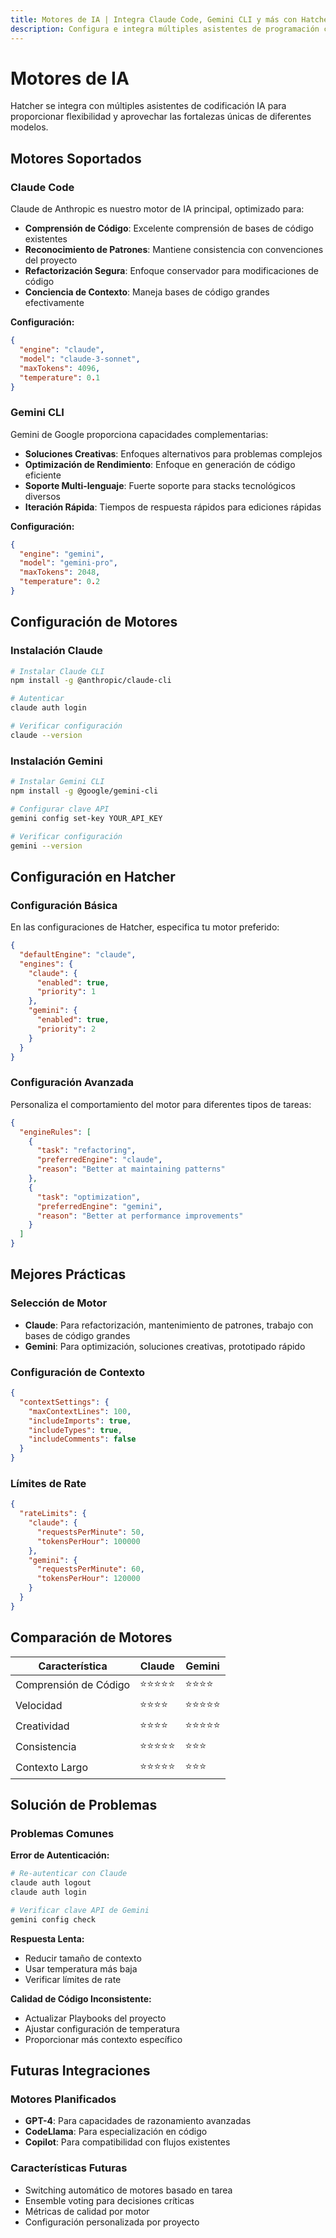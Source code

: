 ```yaml
---
title: Motores de IA | Integra Claude Code, Gemini CLI y más con Hatcher
description: Configura e integra múltiples asistentes de programación con IA en Hatcher IDE. Soporte para Claude Code, Gemini CLI y otros motores de IA para flujos de desarrollo flexibles y potentes.
---
```


# Motores de IA

Hatcher se integra con múltiples asistentes de codificación IA para proporcionar flexibilidad y aprovechar las fortalezas únicas de diferentes modelos.

## Motores Soportados

### Claude Code

Claude de Anthropic es nuestro motor de IA principal, optimizado para:

- **Comprensión de Código**: Excelente comprensión de bases de código existentes
- **Reconocimiento de Patrones**: Mantiene consistencia con convenciones del proyecto
- **Refactorización Segura**: Enfoque conservador para modificaciones de código
- **Conciencia de Contexto**: Maneja bases de código grandes efectivamente

**Configuración:**

```json
{
  "engine": "claude",
  "model": "claude-3-sonnet",
  "maxTokens": 4096,
  "temperature": 0.1
}
```

### Gemini CLI

Gemini de Google proporciona capacidades complementarias:

- **Soluciones Creativas**: Enfoques alternativos para problemas complejos
- **Optimización de Rendimiento**: Enfoque en generación de código eficiente
- **Soporte Multi-lenguaje**: Fuerte soporte para stacks tecnológicos diversos
- **Iteración Rápida**: Tiempos de respuesta rápidos para ediciones rápidas

**Configuración:**

```json
{
  "engine": "gemini",
  "model": "gemini-pro",
  "maxTokens": 2048,
  "temperature": 0.2
}
```

## Configuración de Motores

### Instalación Claude

```bash
# Instalar Claude CLI
npm install -g @anthropic/claude-cli

# Autenticar
claude auth login

# Verificar configuración
claude --version
```

### Instalación Gemini

```bash
# Instalar Gemini CLI
npm install -g @google/gemini-cli

# Configurar clave API
gemini config set-key YOUR_API_KEY

# Verificar configuración
gemini --version
```

## Configuración en Hatcher

### Configuración Básica

En las configuraciones de Hatcher, especifica tu motor preferido:

```json
{
  "defaultEngine": "claude",
  "engines": {
    "claude": {
      "enabled": true,
      "priority": 1
    },
    "gemini": {
      "enabled": true,
      "priority": 2
    }
  }
}
```

### Configuración Avanzada

Personaliza el comportamiento del motor para diferentes tipos de tareas:

```json
{
  "engineRules": [
    {
      "task": "refactoring",
      "preferredEngine": "claude",
      "reason": "Better at maintaining patterns"
    },
    {
      "task": "optimization",
      "preferredEngine": "gemini",
      "reason": "Better at performance improvements"
    }
  ]
}
```

## Mejores Prácticas

### Selección de Motor

- **Claude**: Para refactorización, mantenimiento de patrones, trabajo con bases de código grandes
- **Gemini**: Para optimización, soluciones creativas, prototipado rápido

### Configuración de Contexto

```json
{
  "contextSettings": {
    "maxContextLines": 100,
    "includeImports": true,
    "includeTypes": true,
    "includeComments": false
  }
}
```

### Límites de Rate

```json
{
  "rateLimits": {
    "claude": {
      "requestsPerMinute": 50,
      "tokensPerHour": 100000
    },
    "gemini": {
      "requestsPerMinute": 60,
      "tokensPerHour": 120000
    }
  }
}
```

## Comparación de Motores

| Característica        | Claude     | Gemini     |
| --------------------- | ---------- | ---------- |
| Comprensión de Código | ⭐⭐⭐⭐⭐ | ⭐⭐⭐⭐   |
| Velocidad             | ⭐⭐⭐⭐   | ⭐⭐⭐⭐⭐ |
| Creatividad           | ⭐⭐⭐⭐   | ⭐⭐⭐⭐⭐ |
| Consistencia          | ⭐⭐⭐⭐⭐ | ⭐⭐⭐     |
| Contexto Largo        | ⭐⭐⭐⭐⭐ | ⭐⭐⭐     |

## Solución de Problemas

### Problemas Comunes

**Error de Autenticación:**

```bash
# Re-autenticar con Claude
claude auth logout
claude auth login

# Verificar clave API de Gemini
gemini config check
```

**Respuesta Lenta:**

- Reducir tamaño de contexto
- Usar temperatura más baja
- Verificar límites de rate

**Calidad de Código Inconsistente:**

- Actualizar Playbooks del proyecto
- Ajustar configuración de temperatura
- Proporcionar más contexto específico

## Futuras Integraciones

### Motores Planificados

- **GPT-4**: Para capacidades de razonamiento avanzadas
- **CodeLlama**: Para especialización en código
- **Copilot**: Para compatibilidad con flujos existentes

### Características Futuras

- Switching automático de motores basado en tarea
- Ensemble voting para decisiones críticas
- Métricas de calidad por motor
- Configuración personalizada por proyecto
